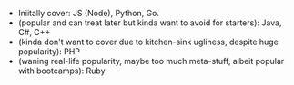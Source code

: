 * Iniitally cover: JS (Node), Python, Go.
* (popular and can treat later but kinda want to avoid for starters): Java, C#, C++
* (kinda don't want to cover due to kitchen-sink ugliness, despite huge popularity): PHP
* (waning real-life popularity, maybe too much meta-stuff, albeit popular with bootcamps): Ruby